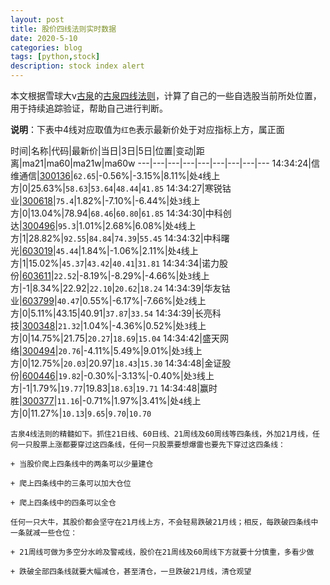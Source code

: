 ```yaml
---
layout: post
title: 股价四线法则实时数据
date: 2020-5-10
categories: blog
tags: [python,stock]
description: stock index alert
---
```



本文根据雪球大v[古泉](https://xueqiu.com/u/7148646888)的[古泉四线法则](https://xueqiu.com/7148646888/130498192)，计算了自己的一些自选股当前所处位置，用于持续追踪验证，帮助自己进行判断。

**说明**：下表中4线对应取值为`红色`表示最新价处于对应指标上方，属正面

时间|名称|代码|最新价|当日|3日|5日|位置|变动|距离|ma21|ma60|ma21w|ma60w
---|---|---|---|---|---|---|---|---
14:34:24|信维通信|[300136](https://xueqiu.com/S/SZ300136)|`62.65`|-0.56%|-3.15%|8.11%|处`4`线上方|0|25.63%|`58.63`|`53.64`|`48.44`|`41.85`
14:34:27|寒锐钴业|[300618](https://xueqiu.com/S/SZ300618)|`75.4`|1.82%|-7.10%|-6.44%|处`3`线上方|0|13.04%|78.94|`68.46`|`60.80`|`61.85`
14:34:30|中科创达|[300496](https://xueqiu.com/S/SZ300496)|`95.3`|1.01%|2.68%|6.08%|处`4`线上方|1|28.82%|`92.55`|`84.84`|`74.39`|`55.45`
14:34:32|中科曙光|[603019](https://xueqiu.com/S/SH603019)|`45.44`|1.84%|-1.06%|2.11%|处`4`线上方|1|15.02%|`45.37`|`43.42`|`40.41`|`31.81`
14:34:34|诺力股份|[603611](https://xueqiu.com/S/SH603611)|`22.52`|-8.19%|-8.29%|-4.66%|处`3`线上方|-1|8.34%|22.92|`22.10`|`20.62`|`18.24`
14:34:39|华友钴业|[603799](https://xueqiu.com/S/SH603799)|`40.47`|0.55%|-6.17%|-7.66%|处`2`线上方|0|5.11%|43.15|40.91|`37.87`|`33.54`
14:34:39|长亮科技|[300348](https://xueqiu.com/S/SZ300348)|`21.32`|1.04%|-4.36%|0.52%|处`3`线上方|0|14.75%|21.75|`20.27`|`18.69`|`15.04`
14:34:42|盛天网络|[300494](https://xueqiu.com/S/SZ300494)|`20.76`|-4.11%|5.49%|9.01%|处`3`线上方|0|12.75%|`20.03`|20.97|`18.43`|`15.30`
14:34:48|金证股份|[600446](https://xueqiu.com/S/SH600446)|`19.82`|-0.30%|-3.13%|-0.40%|处`3`线上方|-1|1.79%|`19.77`|19.83|`18.63`|`19.71`
14:34:48|赢时胜|[300377](https://xueqiu.com/S/SZ300377)|`11.16`|-0.71%|1.97%|3.41%|处`4`线上方|0|11.27%|`10.13`|`9.65`|`9.70`|`10.70`

```
古泉4线法则的精髓如下。抓住21日线、60日线、21周线及60周线等四条线，外加21月线，任何一只股票上涨都要穿过这四条线，任何一只股票要想爆雷也要先下穿过这四条线：

+ 当股价爬上四条线中的两条可以少量建仓

+ 爬上四条线中的三条可以加大仓位

+ 爬上四条线中的四条可以全仓

任何一只大牛，其股价都会坚守在21月线上方，不会轻易跌破21月线；相反，每跌破四条线中一条就减一些仓位：

+ 21周线可做为多空分水岭及警戒线，股价在21周线及60周线下方就要十分慎重，多看少做

+ 跌破全部四条线就要大幅减仓，甚至清仓，一旦跌破21月线，清仓观望
```
